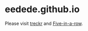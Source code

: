 # eedede.github.io

Please visit [treckr](https://eedede.github.io/treckr) and [Five-in-a-row](https://github.com/eedede/five-in-a-row).
